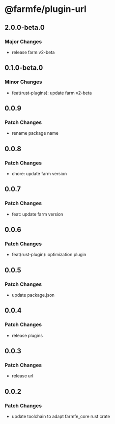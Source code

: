# @farmfe/plugin-url

## 2.0.0-beta.0

### Major Changes

- release farm v2-beta

## 0.1.0-beta.0

### Minor Changes

- feat(rust-plugins): update farm v2-beta

## 0.0.9

### Patch Changes

- rename package name

## 0.0.8

### Patch Changes

- chore: update farm version

## 0.0.7

### Patch Changes

- feat: update farm version

## 0.0.6

### Patch Changes

- feat(rust-plugin): optimization plugin

## 0.0.5

### Patch Changes

- update package.json

## 0.0.4

### Patch Changes

- release plugins

## 0.0.3

### Patch Changes

- release url

## 0.0.2

### Patch Changes

- update toolchain to adapt farmfe_core rust crate
